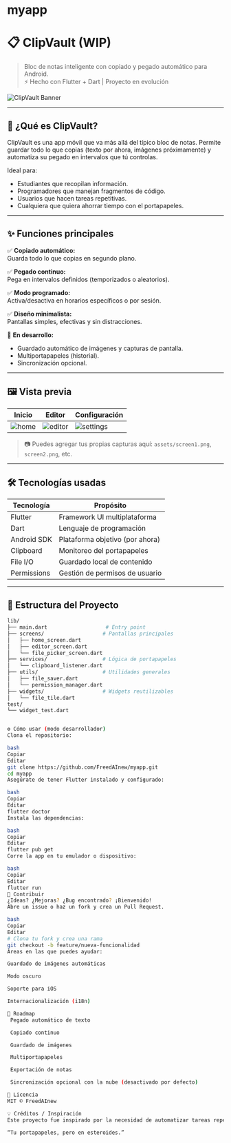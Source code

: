 # myapp
# 📋 ClipVault (WIP)

> Bloc de notas inteligente con copiado y pegado automático para Android.  
> ⚡ Hecho con Flutter + Dart | Proyecto en evolución  

![ClipVault Banner](assets/banner.png)

---

## 🚀 ¿Qué es ClipVault?

ClipVault es una app móvil que va más allá del típico bloc de notas. Permite guardar todo lo que copias (texto por ahora, imágenes próximamente) y automatiza su pegado en intervalos que tú controlas.

Ideal para:
- Estudiantes que recopilan información.
- Programadores que manejan fragmentos de código.
- Usuarios que hacen tareas repetitivas.
- Cualquiera que quiera ahorrar tiempo con el portapapeles.

---

## ✨ Funciones principales

✅ **Copiado automático:**  
Guarda todo lo que copias en segundo plano.

✅ **Pegado continuo:**  
Pega en intervalos definidos (temporizados o aleatorios).

✅ **Modo programado:**  
Activa/desactiva en horarios específicos o por sesión.

✅ **Diseño minimalista:**  
Pantallas simples, efectivas y sin distracciones.

🚧 **En desarrollo:**  
- Guardado automático de imágenes y capturas de pantalla.  
- Multiportapapeles (historial).  
- Sincronización opcional.

---

## 🖼️ Vista previa

| Inicio | Editor | Configuración |
|-------|--------|---------------|
| ![home](assets/screen1.png) | ![editor](assets/screen2.png) | ![settings](assets/screen3.png) |

> 📷 Puedes agregar tus propias capturas aquí: `assets/screen1.png`, `screen2.png`, etc.

---

## 🛠️ Tecnologías usadas

| Tecnología  | Propósito                          |
|-------------|------------------------------------|
| Flutter     | Framework UI multiplataforma       |
| Dart        | Lenguaje de programación            |
| Android SDK | Plataforma objetivo (por ahora)     |
| Clipboard   | Monitoreo del portapapeles          |
| File I/O    | Guardado local de contenido         |
| Permissions | Gestión de permisos de usuario      |

---

## 📁 Estructura del Proyecto

```bash
lib/
├── main.dart                   # Entry point
├── screens/                   # Pantallas principales
│   ├── home_screen.dart
│   ├── editor_screen.dart
│   └── file_picker_screen.dart
├── services/                  # Lógica de portapapeles
│   └── clipboard_listener.dart
├── utils/                     # Utilidades generales
│   ├── file_saver.dart
│   └── permission_manager.dart
├── widgets/                   # Widgets reutilizables
│   └── file_tile.dart
test/
└── widget_test.dart


⚙️ Cómo usar (modo desarrollador)
Clona el repositorio:

bash
Copiar
Editar
git clone https://github.com/FreedAInew/myapp.git
cd myapp
Asegúrate de tener Flutter instalado y configurado:

bash
Copiar
Editar
flutter doctor
Instala las dependencias:

bash
Copiar
Editar
flutter pub get
Corre la app en tu emulador o dispositivo:

bash
Copiar
Editar
flutter run
🤝 Contribuir
¿Ideas? ¿Mejoras? ¿Bug encontrado? ¡Bienvenido!
Abre un issue o haz un fork y crea un Pull Request.

bash
Copiar
Editar
# Clona tu fork y crea una rama
git checkout -b feature/nueva-funcionalidad
Áreas en las que puedes ayudar:

Guardado de imágenes automáticas

Modo oscuro

Soporte para iOS

Internacionalización (i18n)

📌 Roadmap
 Pegado automático de texto

 Copiado continuo

 Guardado de imágenes

 Multiportapapeles

 Exportación de notas

 Sincronización opcional con la nube (desactivado por defecto)

📄 Licencia
MIT © FreedAInew

💡 Créditos / Inspiración
Este proyecto fue inspirado por la necesidad de automatizar tareas repetitivas del día a día y recopilar información sin esfuerzo.

“Tu portapapeles, pero en esteroides.”